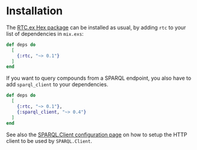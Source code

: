 # Installation

The [RTC.ex Hex package](https://hex.pm/packages/rtc) can be installed as usual, by adding `rtc` to your list of dependencies in `mix.exs`:

```elixir
def deps do
  [
    {:rtc, "~> 0.1"}
  ]
end
```

If you want to query compounds from a SPARQL endpoint, you also have to add `sparql_client` to your dependencies. 

```elixir
def deps do
  [
    {:rtc, "~> 0.1"},
    {:sparql_client, "~> 0.4"}
  ]
end
```

See also the [SPARQL.Client configuration page](/sparql-ex/sparql-client-configuration) on how to setup the HTTP client to be used by `SPARQL.Client`.
